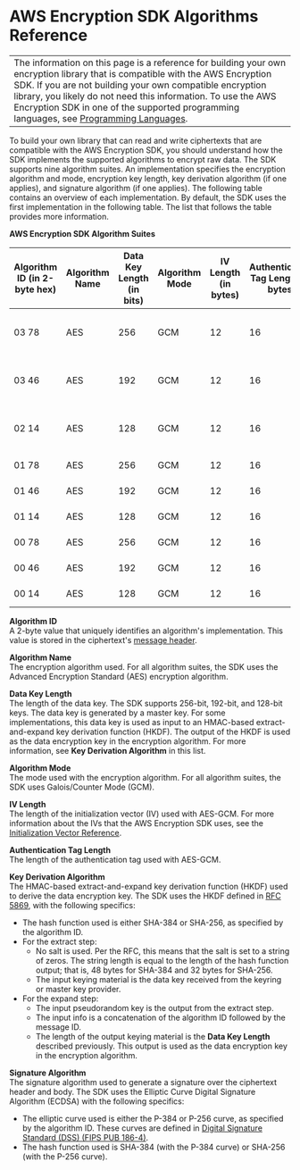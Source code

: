 # AWS Encryption SDK Algorithms Reference<a name="algorithms-reference"></a>


|  | 
| --- |
|  The information on this page is a reference for building your own encryption library that is compatible with the AWS Encryption SDK\. If you are not building your own compatible encryption library, you likely do not need this information\. To use the AWS Encryption SDK in one of the supported programming languages, see [Programming Languages](programming-languages.md)\.  | 

To build your own library that can read and write ciphertexts that are compatible with the AWS Encryption SDK, you should understand how the SDK implements the supported algorithms to encrypt raw data\. The SDK supports nine algorithm suites\. An implementation specifies the encryption algorithm and mode, encryption key length, key derivation algorithm \(if one applies\), and signature algorithm \(if one applies\)\. The following table contains an overview of each implementation\. By default, the SDK uses the first implementation in the following table\. The list that follows the table provides more information\.


**AWS Encryption SDK Algorithm Suites**  

| Algorithm ID \(in 2\-byte hex\) | Algorithm Name | Data Key Length \(in bits\) | Algorithm Mode | IV Length \(in bytes\) | Authentication Tag Length \(in bytes\) | Key Derivation Algorithm | Signature Algorithm | 
| --- | --- | --- | --- | --- | --- | --- | --- | 
| 03 78 | AES | 256 | GCM | 12 | 16 | HKDF with SHA\-384 | ECDSA with P\-384 and SHA\-384 | 
| 03 46 | AES | 192 | GCM | 12 | 16 | HKDF with SHA\-384 | ECDSA with P\-384 and SHA\-384 | 
| 02 14 | AES | 128 | GCM | 12 | 16 | HKDF with SHA\-256 | ECDSA with P\-256 and SHA\-256 | 
| 01 78 | AES | 256 | GCM | 12 | 16 | HKDF with SHA\-256 | Not applicable | 
| 01 46 | AES | 192 | GCM | 12 | 16 | HKDF with SHA\-256 | Not applicable | 
| 01 14 | AES | 128 | GCM | 12 | 16 | HKDF with SHA\-256 | Not applicable | 
| 00 78 | AES | 256 | GCM | 12 | 16 | Not applicable | Not applicable | 
| 00 46 | AES | 192 | GCM | 12 | 16 | Not applicable | Not applicable | 
| 00 14 | AES | 128 | GCM | 12 | 16 | Not applicable | Not applicable | 

**Algorithm ID**  
A 2\-byte value that uniquely identifies an algorithm's implementation\. This value is stored in the ciphertext's [message header](message-format.md#header-structure)\.

**Algorithm Name**  
The encryption algorithm used\. For all algorithm suites, the SDK uses the Advanced Encryption Standard \(AES\) encryption algorithm\.

**Data Key Length**  
The length of the data key\. The SDK supports 256\-bit, 192\-bit, and 128\-bit keys\. The data key is generated by a master key\. For some implementations, this data key is used as input to an HMAC\-based extract\-and\-expand key derivation function \(HKDF\)\. The output of the HKDF is used as the data encryption key in the encryption algorithm\. For more information, see **Key Derivation Algorithm** in this list\.

**Algorithm Mode**  
The mode used with the encryption algorithm\. For all algorithm suites, the SDK uses Galois/Counter Mode \(GCM\)\.

**IV Length**  
The length of the initialization vector \(IV\) used with AES\-GCM\. For more information about the IVs that the AWS Encryption SDK uses, see the [Initialization Vector Reference](IV-reference.md)\.

**Authentication Tag Length**  
The length of the authentication tag used with AES\-GCM\.

**Key Derivation Algorithm**  
The HMAC\-based extract\-and\-expand key derivation function \(HKDF\) used to derive the data encryption key\. The SDK uses the HKDF defined in [RFC 5869](https://tools.ietf.org/html/rfc5869), with the following specifics:  
+ The hash function used is either SHA\-384 or SHA\-256, as specified by the algorithm ID\.
+ For the extract step:
  + No salt is used\. Per the RFC, this means that the salt is set to a string of zeros\. The string length is equal to the length of the hash function output; that is, 48 bytes for SHA\-384 and 32 bytes for SHA\-256\.
  + The input keying material is the data key received from the keyring or master key provider\.
+ For the expand step:
  + The input pseudorandom key is the output from the extract step\.
  + The input info is a concatenation of the algorithm ID followed by the message ID\.
  + The length of the output keying material is the **Data Key Length** described previously\. This output is used as the data encryption key in the encryption algorithm\.

**Signature Algorithm**  
The signature algorithm used to generate a signature over the ciphertext header and body\. The SDK uses the Elliptic Curve Digital Signature Algorithm \(ECDSA\) with the following specifics:  
+ The elliptic curve used is either the P\-384 or P\-256 curve, as specified by the algorithm ID\. These curves are defined in [Digital Signature Standard \(DSS\) \(FIPS PUB 186\-4\)](http://doi.org/10.6028/NIST.FIPS.186-4)\.
+ The hash function used is SHA\-384 \(with the P\-384 curve\) or SHA\-256 \(with the P\-256 curve\)\.